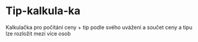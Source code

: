 # Tip-kalkula-ka
Kalkulačka pro počítání ceny + tip podle svého uvážení  a součet ceny a tipu lze rozložit mezi více osob
